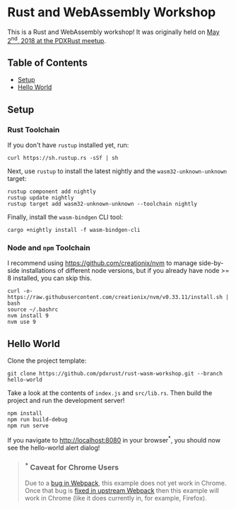 # Rust and WebAssembly Workshop

This is a Rust and WebAssembly workshop! It was originally held on
[May 2<sup>nd</sup>, 2018 at the PDXRust meetup](https://www.meetup.com/PDXRust/events/249474845/).

## Table of Contents

<!-- START doctoc generated TOC please keep comment here to allow auto update -->
<!-- DON'T EDIT THIS SECTION, INSTEAD RE-RUN doctoc TO UPDATE -->


- [Setup](#setup)
- [Hello World](#hello-world)

<!-- END doctoc generated TOC please keep comment here to allow auto update -->

## Setup

### Rust Toolchain

If you don't have `rustup` installed yet, run:

    curl https://sh.rustup.rs -sSf | sh

Next, use `rustup` to install the latest nightly and the
`wasm32-unknown-unknown` target:

    rustup component add nightly
    rustup update nightly
    rustup target add wasm32-unknown-unknown --toolchain nightly

Finally, install the `wasm-bindgen` CLI tool:

    cargo +nightly install -f wasm-bindgen-cli

### Node and `npm` Toolchain

I recommend using https://github.com/creationix/nvm to manage side-by-side
installations of different node versions, but if you already have node >= 8
installed, you can skip this.

    curl -o- https://raw.githubusercontent.com/creationix/nvm/v0.33.11/install.sh | bash
    source ~/.bashrc
    nvm install 9
    nvm use 9

## Hello World

Clone the project template:

    git clone https://github.com/pdxrust/rust-wasm-workshop.git --branch hello-world

Take a look at the contents of `index.js` and `src/lib.rs`. Then build the
project and run the development server!

    npm install
    npm run build-debug
    npm run serve

If you navigate to [http://localhost:8080](http://localhost:8080) in your
browser<sup>*</sup>, you should now see the hello-world alert dialog!

> ### <sup>*</sup> Caveat for Chrome Users
>
> Due to a [bug in Webpack][bug], this example does not yet work in Chrome. Once
> that bug is [fixed in upstream Webpack][fix] then this example will work in
> Chrome (like it does currently in, for example, Firefox).

[bug]: https://github.com/webpack/webpack/issues/6475
[fix]: https://github.com/webpack/webpack/pull/6709
